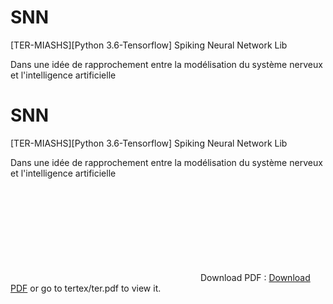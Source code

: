 # SNN
[TER-MIASHS][Python 3.6-Tensorflow] Spiking Neural Network Lib

Dans une idée de rapprochement entre la modélisation du système nerveux et l'intelligence artificielle




# SNN
[TER-MIASHS][Python 3.6-Tensorflow] Spiking Neural Network Lib

Dans une idée de rapprochement entre la modélisation du système nerveux et l'intelligence artificielle

<object data="https://github.com/ArnoGranier/SNN/files/1796804/ter.pdf" type="application/pdf" width="700px" height="700px">
    <embed src="https://github.com/ArnoGranier/SNN/files/1796804/ter.pdf">
        Download PDF : <a href="https://github.com/ArnoGranier/SNN/files/1796804/ter.pdf">Download PDF</a> or go to tertex/ter.pdf to view it.</p>
    </embed>
</object>
